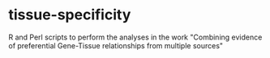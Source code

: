 tissue-specificity
==================

R and Perl scripts to perform the analyses in the work "Combining evidence of preferential Gene-Tissue relationships from multiple sources"